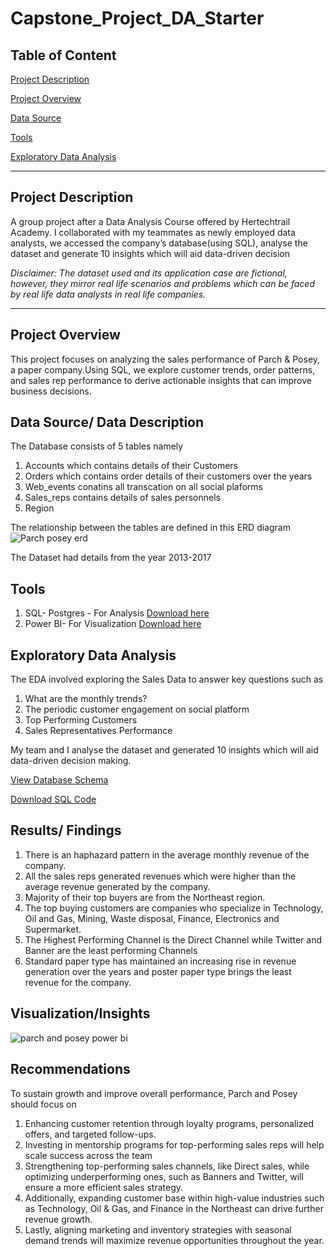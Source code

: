 # Capstone_Project_DA_Starter

## Table of Content
[Project Description](project-description)

[Project Overview](project-overview)

[Data Source](data-source)

[Tools](tools)

[Exploratory Data Analysis](exploratory-data-analysis)

---


## Project Description
A group project after a Data Analysis Course offered by Hertechtrail Academy. I collaborated with my teammates as newly employed data analysts, we accessed the company’s database(using SQL), analyse the dataset and generate 10 insights which will aid data-driven decision

*Disclaimer: The dataset used and its application case are fictional, however, they mirror real life scenarios and problems which can be faced by real life data analysts in real life companies.*

---

## Project Overview
This project focuses on analyzing the sales performance of Parch & Posey, a paper company.Using SQL, we explore customer trends, order patterns, and sales rep performance to derive actionable insights that can improve business decisions.

## Data Source/ Data Description
The Database consists of 5 tables namely
 1. Accounts which contains details of their Customers
 2. Orders which contains order details of their customers over the years
 3. Web_events conatins all transcation on all social plaforms
 4. Sales_reps contains details of sales personnels
 5. Region 
    
The relationship between the tables are defined in this ERD diagram
![Parch   posey erd](https://github.com/user-attachments/assets/fe7b0eb2-ccbf-4b64-87f7-07f18c7af1ca)

The Dataset had details from the year 2013-2017

## Tools 
1. SQL- Postgres - For Analysis
[Download here](https://www.postgresql.org/download/windows/?authuser=1)
2. Power BI- For Visualization
[Download here](https://powerbi.microsoft.com/en-us/desktop/)

## Exploratory Data Analysis
The EDA involved exploring the Sales Data to answer key questions such as 
1. What are the monthly trends?
2. The periodic customer engagement on social platform
3. Top Performing Customers
4. Sales Representatives Performance

My team and I  analyse the dataset and generated 10 insights which will aid data-driven decision making.

[View Database Schema](https://github.com/Ebubejen/Capstone_Project_DA_Starter/blob/main/Parch%20and%20Posey%20Schema.docx)

[Download SQL Code](https://github.com/Ebubejen/Capstone_Project_DA_Starter/blob/main/HTT%20Group%205%20Capstone%20Project.sql)


## Results/ Findings
 1. There is an haphazard pattern in the average monthly revenue of the company.
 2. All the sales reps generated revenues which were higher than the average revenue generated by the company.
 3. Majority of their  top buyers are from the Northeast region.
 4. The top buying customers are companies who specialize in Technology, Oil and Gas, Mining, Waste disposal, Finance, Electronics and Supermarket.
 5. The Highest Performing Channel is the Direct Channel while Twitter and Banner are the least performing Channels
 6. Standard paper type has maintained an increasing rise in revenue generation over the years and poster paper type brings the least revenue for the company.

## Visualization/Insights
![parch and posey power bi](https://github.com/user-attachments/assets/9f261410-29e9-4779-ba66-89b112523a96)


 ## Recommendations
 To sustain growth and improve overall performance, Parch and Posey should focus on 
 1. Enhancing  customer retention through loyalty programs, personalized offers, and targeted follow-ups.
 2. Investing in mentorship programs for top-performing sales reps will help scale success across the team
 3. Strengthening top-performing sales channels, like Direct sales, while optimizing underperforming ones, such as Banners and Twitter, will ensure a more efficient sales strategy.
 4. Additionally, expanding customer base within high-value industries such as Technology, Oil & Gas, and Finance in the Northeast can drive further revenue growth.
 5. Lastly, aligning marketing and inventory strategies with seasonal demand trends will maximize revenue opportunities throughout the year.





